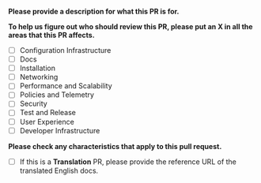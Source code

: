 **Please provide a description for what this PR is for.**



**To help us figure out who should review this PR, please put an X in all the areas that this PR affects.**

- [ ] Configuration Infrastructure
- [ ] Docs
- [ ] Installation
- [ ] Networking
- [ ] Performance and Scalability
- [ ] Policies and Telemetry
- [ ] Security
- [ ] Test and Release
- [ ] User Experience
- [ ] Developer Infrastructure

**Please check any characteristics that apply to this pull request.**

- [ ] If this is a **Translation** PR, please provide the reference URL of the translated English docs.
